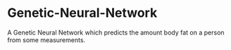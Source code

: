 # Genetic-Neural-Network
A Genetic Neural Network which predicts the amount body fat on a person from some measurements.

